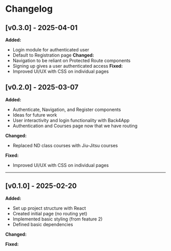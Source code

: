 # Changelog

## [v0.3.0] - 2025-04-01
**Added:**
  - Login module for authenticated user
  - Default to Registration page 
**Changed:**
  - Navigation to be reliant on Protected Route components
  - Signing up gives a user authenticated access 
**Fixed:**
  - Improved UI/UX with CSS on individual pages

## [v0.2.0] - 2025-03-07
**Added:**
- Authenticate, Navigation, and Register components
- Ideas for future work
- User interactivity and login functionality with Back4App
- Authentication and Courses page now that we have routing

**Changed:**
- Replaced ND class courses with Jiu-Jitsu courses

**Fixed:**
- Improved UI/UX with CSS on individual pages

---

## [v0.1.0] - 2025-02-20
**Added:**
- Set up project structure with React
- Created initial page (no routing yet)
- Implemented basic styling (from feature 2)
- Defined basic dependencies

**Changed:**

**Fixed:**
